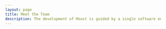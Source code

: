 ```yaml
---
layout: page
title: Meet the Team
description: The development of Moost is guided by a single software engineer.
---
```


<script setup>
import {
  VPTeamPage,
  VPTeamPageTitle,
  VPTeamPageSection,
  VPTeamMembers
} from 'vitepress/theme'
const core = [{
    avatar: 'https://www.github.com/mav-rik.png',
    name: 'Artem Maltsev',
    title: 'Creator',
    // org: 'Booking.com',
    // orgLink: '',
    desc: 'Fullstack Software Engineer',
    links: [
      { icon: 'github', link: 'https://github.com/mav-rik' },
      { icon: 'twitter', link: 'https://twitter.com/MAVrik7' },
    ],
    // sponsor: 'https://github.com/sponsors/mav-rik',
  }]
</script>

<VPTeamPage>
  <VPTeamPageTitle>
    <template #title>Meet the Team</template>
    <template #lead>
      The development of Moost is driven by a single software developer.
    </template>
  </VPTeamPageTitle>
  <VPTeamMembers :members="core" />
</VPTeamPage>
